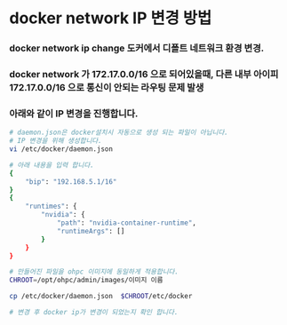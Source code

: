 # docker network IP 변경 방법
### docker network ip change 도커에서 디폴트 네트워크 환경 변경. 
### docker network 가 172.17.0.0/16 으로 되어있을때, 다른 내부 아이피 172.17.0.0/16 으로 통신이 안되는 라우팅 문제 발생
### 아래와 같이 IP 변경을 진행합니다.

```bash
# daemon.json은 docker설치시 자동으로 생성 되는 파일이 아닙니다.
# IP 변경을 위해 생성합니다.
vi /etc/docker/daemon.json

# 아래 내용을 입력 합니다.
{
    "bip": "192.168.5.1/16"
}
{
    "runtimes": {
        "nvidia": {
            "path": "nvidia-container-runtime",
            "runtimeArgs": []
        }
    }
}

# 만들어진 파일을 ohpc 이미지에 동일하게 적용합니다.
CHROOT=/opt/ohpc/admin/images/이미지 이름

cp /etc/docker/daemon.json  $CHROOT/etc/docker

# 변경 후 docker ip가 변경이 되었는지 확인 합니다.
 
```
